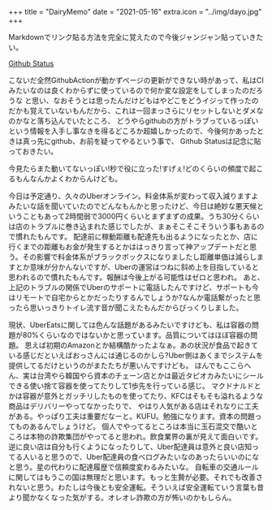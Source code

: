 +++
title = "DairyMemo"
date = "2021-05-16"
extra.icon = "../img/dayo.jpg"
+++

Markdownでリンク貼る方法を完全に覚えたので今後ジャンジャン貼っていきたい。

[Github Status](https://www.githubstatus.com/)

こないだ全然GithubActionが動かずページの更新ができない時があって、私はCIみたいなのは良くわからずに使っているので何か変な設定をしてしまったのだろうな
と思い、なおそうとは思ったんだけどもはやどこをどうイジって作ったのだかも覚えていないもんだから、これは一回まっさらにリセットしないとダメなのかなと落ち込んでいたところ、
どうやらgithubの方がトラブっているっぽいという情報を入手し事なきを得るどころか超嬉しかったので、今後何かあったときは真っ先にgithub、お前を疑ってやるという事で、
Github Statusは記念に貼っておきたい。

今見たらまた動いてないっぽい!秒で役に立った!すげぇ!どのくらいの頻度で起こるもんなんかよくわからんけども。

今日は予定通り、久々のUberオンライン。料金体系が変わって収入減りますよみたいな話を聞いていたのでどんなもんかと思ったけど、今日は絶妙な悪天候ということもあって2時間弱で3000円くらいとまずまずの成果。うち30分くらいは店のトラブルに巻き込まれた感じでしたが、まぁそこそこそういう事もあるので慣れたもんです。
配達前に稼動距離も配達先も出るようになったとか、店に行くまでの距離もお金が発生するとかははっきり言って神アップデートだと思う。その影響で料金体系がブラックボックスになりましたし距離単価は減らしますとか意味が分かんないですが、Uberの運営はつねに斜め上を目指していると思われるので慣れたもんです。報酬は今後上がる可能性はゼロと思われ。
あと、上記のトラブルの関係でUberのサポートに電話したんですけど、サポートも今はリモートで自宅からとかだったりするんでしょうか?なんか電話繋がったと思ったら思いっきりトイレ流す音が聞こえたもんだからびっくりしました。

現状、UberEatsに関しては色んな話題があるみたいですけども、私は容器の問題が80%くらいなのではないかと思っています。品質についてはほぼ容器の問題。
思えば初期のAmazonとか結構酷かったよなぁ。あの状況が食品で起きている感じだといえばおっさんには通じるのかしら?Uber側はあくまでシステムを提供してるだけというのがまたたちが悪いんですけども。
ほんでもここらへん、実は台湾やら韓国やら資本のチェーン店とかは最近タピオカみたいにシールできる使い捨て容器を使ってたりして1歩先を行っている感じ。
マクドナルドとかは容器が意外とガッチリしたものを使ってたり、KFCはそもそも溢れるような商品はデリバリーやってなかったりで、
やはり人気がある店はそれなりに工夫がある。やっぱり工夫は重要だなーと。KUFU。勉強になります。資本の問題ってものあるんでしょうけど。
個人でやってるところは本当に玉石混交で酷いところは本物の詐欺集団がやってると思われ。飲食業界の裏が見えて面白いです。逆に良い店は自分も行くようになったりして、Uber配達員は意外と良い店知ってる人いると思うので、Uber配達員の食べログみたいなのあったらいいのになと思う。星の代わりに配達履歴で信頼度変わるみたいな。
自転車の交通ルールに関してはもうこの国は無理だと思います。もっと生贄が必要。それでも改善されないと思う。わたしは今後とも安全運転。そういえば安全運転ていう言葉も昔より聞かなくなった気がする。オレオレ詐欺の方が怖いのかもしらん。